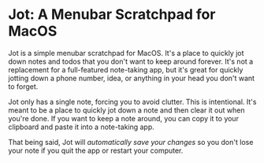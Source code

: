 # Jot: A Menubar Scratchpad for MacOS

Jot is a simple menubar scratchpad for MacOS. It's a place to quickly jot down notes and todos that you don't want to keep around forever. It's not a replacement for a full-featured note-taking app, but it's great for quickly jotting down a phone number, idea, or anything in your head you don't want to forget.

Jot only has a single note, forcing you to avoid clutter. This is intentional. It's meant to be a place to quickly jot down a note and then clear it out when you're done. If you want to keep a note around, you can copy it to your clipboard and paste it into a note-taking app.

That being said, Jot will *automatically save your changes* so you don't lose your note if you quit the app or restart your computer.

